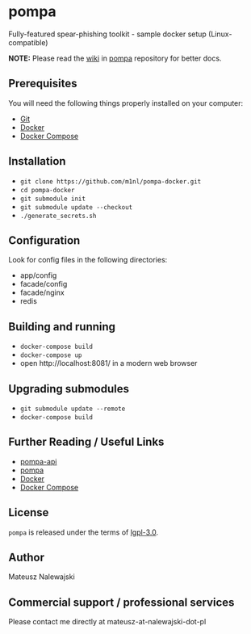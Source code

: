 # pompa

Fully-featured spear-phishing toolkit - sample docker setup (Linux-compatible)

**NOTE:** Please read the [wiki](https://github.com/m1nl/pompa/wiki/Getting-Started) in [pompa](https://github.com/m1nl/pompa) repository for better docs.

## Prerequisites

You will need the following things properly installed on your computer:

* [Git](https://git-scm.com/)
* [Docker](https://www.docker.com/)
* [Docker Compose](https://docs.docker.com/compose/)

## Installation

* `git clone https://github.com/m1nl/pompa-docker.git`
* `cd pompa-docker`
* `git submodule init`
* `git submodule update --checkout`
* `./generate_secrets.sh`

## Configuration

Look for config files in the following directories:

* app/config
* facade/config
* facade/nginx
* redis

## Building and running

* `docker-compose build`
* `docker-compose up`
* open http://localhost:8081/ in a modern web browser

## Upgrading submodules

* `git submodule update --remote`
* `docker-compose build`

## Further Reading / Useful Links

* [pompa-api](https://github.com/m1nl/pompa-api)
* [pompa](https://github.com/m1nl/pompa)
* [Docker](https://www.docker.com/)
* [Docker Compose](https://docs.docker.com/compose/)

## License
`pompa` is released under the terms of [lgpl-3.0](LICENSE).

## Author

Mateusz Nalewajski

## Commercial support / professional services

Please contact me directly at mateusz-at-nalewajski-dot-pl
